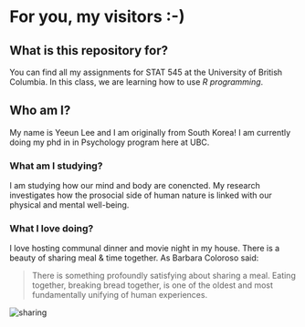 # For you, my visitors :-)

## What is this repository for?
You can find all my assignments for STAT 545 at the University of British Columbia.
In this class, we are learning how to use _R programming_. 

## Who am I?
My name is Yeeun Lee and I am originally from South Korea!
I am currently doing my phd in in Psychology program here at UBC.

### What am I studying?
I am studying how our mind and body are conencted. 
My research investigates how the prosocial side of human nature is linked with our physical and mental well-being.

### What I love doing?
I love hosting communal dinner and movie night in my house. 
There is a beauty of sharing meal & time together. 
As Barbara Coloroso said:
> There is something profoundly satisfying about sharing a meal. 
> Eating together, breaking bread together, is one of the oldest and most fundamentally unifying of human experiences. 

![sharing](sharingpic.jpg)

